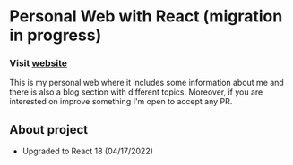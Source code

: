 # Personal Web with React (migration in progress)

### Visit [website](https://jrodriguezo.netlify.app/)

This is my personal web where it includes some information about me and there is also a blog section with different topics. Moreover, if you are interested on improve something I'm open to accept any PR.

## About project
- Upgraded to React 18 (04/17/2022)
